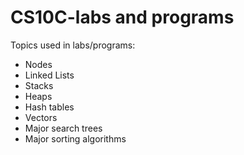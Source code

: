 # CS10C-labs and programs
Topics used in labs/programs:
* Nodes
* Linked Lists
* Stacks
* Heaps
* Hash tables
* Vectors
* Major search trees 
* Major sorting algorithms

